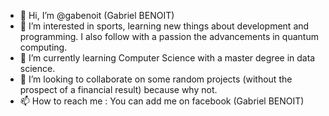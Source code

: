 - 👋 Hi, I’m @gabenoit (Gabriel BENOIT)
- 👀 I’m interested in sports, learning new things about development and programming. I also follow with a passion the advancements in quantum computing.
- 🌱 I’m currently learning Computer Science with a master degree in data science.
- 💞️ I’m looking to collaborate on some random projects (without the prospect of a financial result) because why not.
- 📫 How to reach me : You can add me on facebook (Gabriel BENOIT)
  
<!---
gabenoit/gabenoit is a ✨ special ✨ repository because its `README.md` (this file) appears on your GitHub profile.
You can click the Preview link to take a look at your changes.
--->
